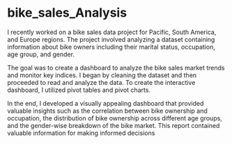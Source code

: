 # bike_sales_Analysis

I recently worked on a bike sales data project for Pacific, South America, and Europe regions. The project involved analyzing a dataset containing information about bike owners including their marital status, occupation, age group, and gender.

The goal was to create a dashboard to analyze the bike sales market trends and monitor key indices. I began by cleaning the dataset and then proceeded to read and analyze the data. To create the interactive dashboard, I utilized pivot tables and pivot charts.

In the end, I developed a visually appealing dashboard that provided valuable insights such as the correlation between bike ownership and occupation, the distribution of bike ownership across different age groups, and the gender-wise breakdown of the bike market. This report contained valuable information for making informed decisions
